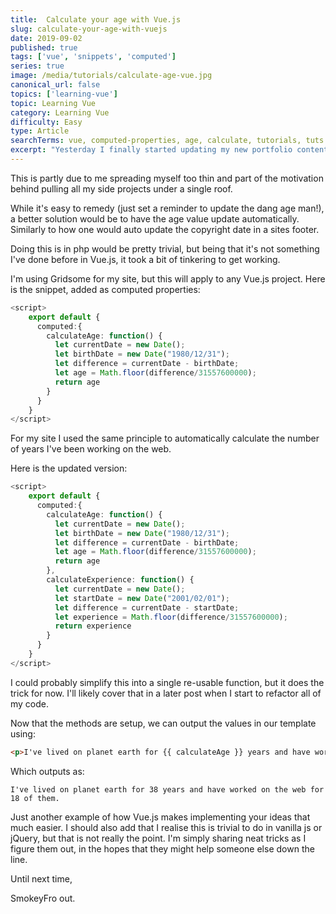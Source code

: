 ```yaml
---
title:  Calculate your age with Vue.js
slug: calculate-your-age-with-vuejs
date: 2019-09-02
published: true
tags: ['vue', 'snippets', 'computed']
series: true
image: /media/tutorials/calculate-age-vue.jpg
canonical_url: false
topics: ['learning-vue']
topic: Learning Vue
category: Learning Vue
difficulty: Easy
type: Article
searchTerms: vue, computed-properties, age, calculate, tutorials, tuts
excerpt: "Yesterday I finally started updating my new portfolio content and when I got to the about page on my old site, I noticed my age was still set to 35. Whoops."
---
```


This is partly due to me spreading myself too thin and part of the motivation behind pulling all my side projects under a single roof.

While it's easy to remedy (just set a reminder to update the dang age man!), a better solution would be to have the age value update automatically. Similarly to how one would auto update the copyright date in a sites footer.

Doing this is in php would be pretty trivial, but being that it's not something I've done before in Vue.js, it took a bit of tinkering to get working.

I'm using Gridsome for my site, but this will apply to any Vue.js project. Here is the snippet, added as computed properties:

```ts
<script>
    export default {
      computed:{
        calculateAge: function() {
          let currentDate = new Date();
          let birthDate = new Date("1980/12/31");
          let difference = currentDate - birthDate;
          let age = Math.floor(difference/31557600000);
          return age
        }
      }
    }
</script>
```
For my site I used the same principle to automatically calculate the number of years I've been working on the web.

Here is the updated version:

```ts
<script>
    export default {
      computed:{
        calculateAge: function() {
          let currentDate = new Date();
          let birthDate = new Date("1980/12/31");
          let difference = currentDate - birthDate;
          let age = Math.floor(difference/31557600000);
          return age
        },
        calculateExperience: function() {
          let currentDate = new Date();
          let startDate = new Date("2001/02/01");
          let difference = currentDate - startDate;
          let experience = Math.floor(difference/31557600000);
          return experience
        }
      }
    }
</script>
```
I could probably simplify this into a single re-usable function, but it does the trick for now. I'll likely cover that in a later post when I start to refactor all of my code. 

Now that the methods are setup, we can output the values in our template using:

```html
<p>I've lived on planet earth for {{ calculateAge }} years and have worked on the web for {{ calculateExperience }} of them.</p>
```

Which outputs as:

```
I've lived on planet earth for 38 years and have worked on the web for 18 of them.
```

Just another example of how Vue.js makes implementing your ideas that much easier. I should also add that I realise this is trivial to do in vanilla js or jQuery, but that is not really the point. I'm simply sharing neat tricks as I figure them out, in the hopes that they might help someone else down the line.

Until next time, 

SmokeyFro out.